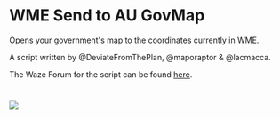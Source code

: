 # WME Send to AU GovMap
Opens your government's map to the coordinates currently in WME.

A script written by @DeviateFromThePlan, @maporaptor & @lacmacca.

The Waze Forum for the script can be found [here](https://www.waze.com/forum/viewtopic.php?t=402600).
#
[![](https://i.ibb.co/JzHFKzj/button-install-here.png)](https://github.com/DeviateFromThePlan/WME-Send-to-MapshareVic/releases/latest/download/WME-Send-to-MapshareVic.user.js)

